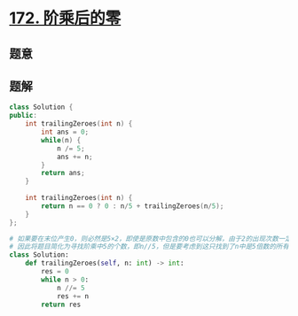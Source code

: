 #  [172. 阶乘后的零](https://leetcode-cn.com/problems/factorial-trailing-zeroes/)

## 题意



## 题解



```c++
class Solution {
public:
    int trailingZeroes(int n) {
        int ans = 0;
        while(n) {
            n /= 5;
            ans += n;
        }
        return ans;
    }
  
    int trailingZeroes(int n) {
        return n == 0 ? 0 : n/5 + trailingZeroes(n/5);
    }
};
```



```python
# 如果要在末位产生0，则必然是5×2，即使是原数中包含的0也可以分解，由于2的出现次数一定比5多
# 因此将题目简化为寻找阶乘中5的个数，即n//5，但是要考虑到这只找到了n中是5倍数的所有数
class Solution:
    def trailingZeroes(self, n: int) -> int:
        res = 0
        while n > 0:
            n //= 5
            res += n
        return res
```


